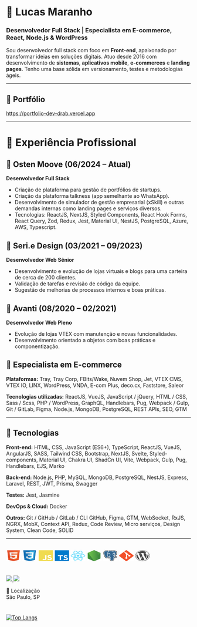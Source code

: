 # 👋 Lucas Maranho

### Desenvolvedor Full Stack | Especialista em E-commerce, React, Node.js & WordPress

Sou desenvolvedor full stack com foco em **Front-end**, apaixonado por transformar ideias em soluções digitais. Atuo desde 2016 com desenvolvimento de **sistemas**, **aplicativos mobile**, **e-commerces** e **landing pages**. Tenho uma base sólida em versionamento, testes e metodologias ágeis.

---

## 📂 Portfólio

<a href="https://portfolio-dev-drab.vercel.app" target="_blank">https://portfolio-dev-drab.vercel.app</a>

---

# 📅 Experiência Profissional

## 💼 Osten Moove (06/2024 – Atual)

**Desenvolvedor Full Stack**

- Criação de plataforma para gestão de portfólios de startups.
- Criação da plataforma talkness (app semelhante ao WhatsApp).
- Desenvolvimento de simulador de gestão empresarial (xSkill) e outras demandas internas como landing pages e serviços diversos.
- Tecnologias: ReactJS, NextJS, Styled Components, React Hook Forms, React Query, Zod, Redux, Jest, Material UI, NestJS, PostgreSQL, Azure, AWS, Typescript.

## 💼 Seri.e Design (03/2021 – 09/2023)

**Desenvolvedor Web Sênior**

- Desenvolvimento e evolução de lojas virtuais e blogs para uma carteira de cerca de 200 clientes.
- Validação de tarefas e revisão de código da equipe.
- Sugestão de melhorias de processos internos e boas práticas.

## 💼 Avanti (08/2020 – 02/2021)

**Desenvolvedor Web Pleno**

- Evolução de lojas VTEX com manutenção e novas funcionalidades.
- Desenvolvimento orientado a objetos com boas práticas e componentização.

## 🛒 Especialista em E-commerce

**Plataformas:**
Tray, Tray Corp, FBits/Wake, Nuvem Shop, Jet, VTEX CMS, VTEX IO, LINX, WordPress, VNDA, E-com Plus, deco.cx, Faststore, Saleor

**Tecnologias utilizadas:**
ReactJS, VueJS, JavaScript / jQuery, HTML / CSS, Sass / Scss, PHP / WordPress, GraphQL, Handlebars, Pug, Webpack / Gulp, Git / GitLab, Figma, Node.js, MongoDB, PostgreSQL, REST APIs, SEO, GTM

---

## 🚀 Tecnologias

**Front-end:**
HTML, CSS, JavaScript (ES6+), TypeScript, ReactJS, VueJS, AngularJS, SASS, Tailwind CSS, Bootstrap, NextJS, Svelte, Styled-components, Material UI, Chakra UI, ShadCn UI, Vite, Webpack, Gulp, Pug, Handlebars, EJS, Marko

**Back-end:**
Node.js, PHP, MySQL, MongoDB, PostgreSQL, NestJS, Express, Laravel, REST, JWT, Prisma, Swagger

**Testes:**
Jest, Jasmine

**DevOps & Cloud:**
Docker

**Outros:**
Git / GitHub / GitLab / CLI GitHub, Figma, GTM, WebSocket, RxJS, NGRX, MobX, Context API, Redux, Code Review, Micro serviços, Design System,  Clean Code, SOLID

---

<br/>

<div>
  <img align="center" alt="HTML" title="HTML" height="30" width="40"  src="https://raw.githubusercontent.com/devicons/devicon/master/icons/html5/html5-original.svg">
  <img align="center" alt="CSS" title="CSS" height="30" width="40"  src="https://raw.githubusercontent.com/devicons/devicon/master/icons/css3/css3-original.svg">
  <img align="center" alt="JavaScript" title="JavaScript" height="30" width="40"  src="https://raw.githubusercontent.com/devicons/devicon/master/icons/javascript/javascript-plain.svg">
  <img align="center" alt="TypeScript" title="TypeScript" height="30" width="40"  src="https://raw.githubusercontent.com/devicons/devicon/master/icons/typescript/typescript-plain.svg">
  <img align="center" alt="React" title="React" height="30" width="40"  src="https://raw.githubusercontent.com/devicons/devicon/master/icons/react/react-original.svg">
  <img align="center" alt="Node.js" title="Node.js" height="30" width="40"  src="https://raw.githubusercontent.com/devicons/devicon/master/icons/nodejs/nodejs-original.svg">
  <img align="center" alt="PostgreSQL" title="PostgreSQL" height="30" width="40"  src="https://raw.githubusercontent.com/devicons/devicon/master/icons/postgresql/postgresql-original.svg">
  <img align="center" alt="Git" title="Git" height="30" width="40"  src="https://raw.githubusercontent.com/devicons/devicon/master/icons/git/git-original.svg">
  <img align="center" alt="WordPress" title="WordPress" height="30" width="40"  src="https://raw.githubusercontent.com/devicons/devicon/master/icons/wordpress/wordpress-plain.svg">
</div>

#

<div>
  <a href="https://www.linkedin.com/in/devlucasribeiro/" target="_blank">
    <img src="https://img.shields.io/badge/-LinkedIn-%230077B5?style=for-the-badge&logo=linkedin&logoColor=white">
  </a>
  <a href="mailto:lksribeiro2014@gmail.com" target="_blank">
    <img src="https://img.shields.io/badge/-Gmail-%23333?style=for-the-badge&logo=gmail&logoColor=white">
  </a>
</div>

📍 Localização  
São Paulo, SP

#

[![Top Langs](https://github-readme-stats.vercel.app/api/top-langs/?username=Front-LucasRibeiro&layout=compact&theme=dark&langs_count=10)](https://github.com/Front-LucasRibeiro)
